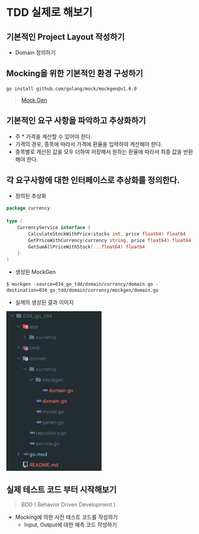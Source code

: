 # TDD 실제로 해보기 

## 기본적인 Project Layout 작성하기 

- Domain 정의하기 

## Mocking을 위한 기본적인 환경 구성하기 

```shell
go install github.com/golang/mock/mockgen@v1.6.0
```

> [Mock Gen](https://github.com/golang/mock)

## 기본적인 요구 사항을 파악하고 추상화하기 

- 주 * 가격을 계산할 수 있어야 한다. 
- 가격의 경우, 종목에 따라서 가격에 환율을 입력하여 계산해야 한다.
- 종목별로 계산된 값을 모두 더하여 저장해서 원하는 환율에 따라서 최종 값을 반환해야 한다. 

## 각 요구사항에 대한 인터페이스로 추상화를 정의한다. 

- 정의된 추상화 

```go
package currency

type (
	CurrencyService interface {
		CalculateStockWithPrice(stocks int, price float64) float64
		GetPriceWithCurrency(currency string, price float64) float64
		GetSumAllPriceWithStock(...float64) float64
	}
)

```

- 생성된 MockGen

```shell
$ mockgen -source=034_go_tdd/domain/currency/domain.go -destination=034_go_tdd/domain/currency/mockgen/domain.go
```

- 실제의 생성된 결과 이미지 

![Mockgen Samples](https://github.com/keepinmindsh/lines_golang/blob/main/034_go_tdd/mockgen_sample.png)

## 실제 테스트 코드 부터 시작해보기 

> BDD ( Behavior Driven Development  )

- Mocking에 의한 사전 테스트 코드를 작성하기 
  - Input, Output에 대한 예측 코드 작성하기 